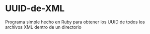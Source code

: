 # UUID-de-XML
Programa simple hecho en Ruby para obtener los UUID de todos los archivos XML dentro de un directorio
